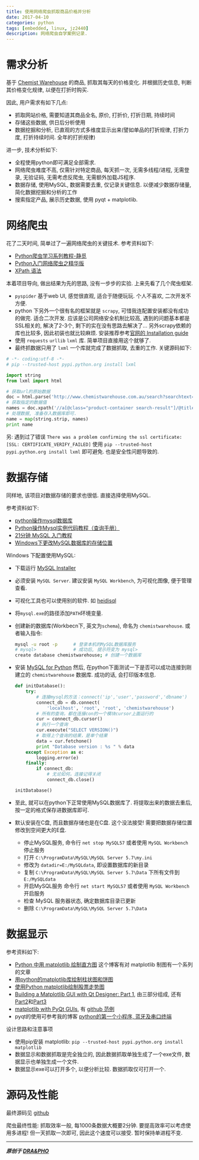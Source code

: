 ```yaml
---
title: 使用网络爬虫抓取商品价格并分析
date: 2017-04-10
categories: python
tags: [embedded, linux, jz2440]
description: 网络爬虫自学案例记录.
---
```



# 需求分析

基于 [Chemist Warehouse](http://www.chemistwarehouse.com.au/) 的商品, 抓取其每天的价格变化. 并根据历史信息, 判断其价格变化规律, 以便在打折时购买.

因此, 用户需求有如下几点:
- 抓取网站价格, 需要知道其商品全名, 原价, 打折价, 打折日期, 持续时间
- 存储这些数据, 供日后分析使用
- 数据挖掘和分析, 已直观的方式多维度显示出来(譬如单品的打折规律, 打折力度, 打折持续时间. 全年的打折规律)

进一步, 技术分析如下:
- 全程使用python即可满足全部需求.
- 网络爬虫难度不高, 仅需针对特定商品, 每天抓一次, 无需多线程/进程, 无需登录, 无验证码, 无需考虑反爬虫, 无需额外加载JS程序.
- 数据存储, 使用MySQL, 数据需要去重, 仅记录关键信息. 以便减少数据存储量, 简化数据挖掘和分析的工作
- 搜索指定产品, 展示历史数据, 使用 pyqt + matplotlib.


# 网络爬虫

花了二天时间, 简单过了一遍网络爬虫的关键技术. 参考资料如下:
- [Python爬虫学习系列教程-静觅](http://cuiqingcai.com/1052.html)
- [Python入门网络爬虫之精华版](https://github.com/lining0806/PythonSpiderNotes)
- [XPath 语法](http://www.w3school.com.cn/xpath/xpath_syntax.asp)

本着项目导向, 做出结果为先的思路, 没有一步步的实验. 上来先看了几个爬虫框架.
- `pyspider` 基于web UI, 感觉很直观, 适合于随便玩玩. 个人不喜欢, 二次开发不方便.
- python 下另外一个很有名的框架就是 `scrapy`, 可惜我连配置安装都没有成功的做完. 适合二次开发.
  应该是公司网络安全机制比较高, 遇到的问题基本都是SSL相关的, 解决了2-3个, 剩下的实在没有思路去解决了...
  另外scrapy依赖的库也比较多, 因此初装也就比较麻烦. 安装推荐参考[官网的 Installation guide](https://docs.scrapy.org/en/latest/intro/install.html#)
- 使用 `requests` `urllib` `lxml` 库. 简单项目直接用这个就够了.
- 最终抓数据只用了 `lxml` 一个库就完成了数据抓取, 去重的工作. 关键源码如下:

``` python
# -*- coding:utf-8 -*-
# pip --trusted-host pypi.python.org install lxml

import string
from lxml import html

# 获取url的原始数据
doc = html.parse('http://www.chemistwarehouse.com.au/search?searchtext=blackmores%20bone&searchmode=allwords')
# 获取指定的数据值
names = doc.xpath('//a[@class="product-container search-result"]/@title')
# 处理数据, 准备存入数据库即可.
name = map(string.strip, names)
print name
```

另:
遇到过了错误 `There was a problem confirming the ssl certificate: [SSL: CERTIFICATE_VERIFY_FAILED]`
使用 `pip --trusted-host pypi.python.org install lxml` 即可避免. 也是安全性问题导致的.


# 数据存储

同样地, 该项目对数据存储的要求也很低. 直接选择使用MySQL.

参考资料如下:
- [python操作mysql数据库](http://www.runoob.com/python/python-mysql.html)
- [Python操作Mysql实例代码教程（查询手册）](http://www.crazyant.net/686.html)
- [21分钟 MySQL 入门教程](http://www.cnblogs.com/mr-wid/archive/2013/05/09/3068229.html)
- [Windows下更改MySQL数据库的存储位置](http://blog.csdn.net/heizistudio/article/details/8234185)

Windows 下配置使用MySQL:
- 下载运行 [MySQL Installer](https://dev.mysql.com/downloads/windows/)
- 必须安装 `MySQL Server`. 建议安装 `MySQL Workbench`, 为可视化图像, 便于管理查看.
- 可视化工具也可以使用别的软件. 如 [heidisql](https://www.heidisql.com/)
- 将`mysql.exe`的路径添加`PATH`环境变量.
- 创建新的数据库(Workbecn下, 英文为`schema`), 命名为 `chemistwarehouse`. 或者输入指令:
  ``` bash
  mysql -u root -p      # 登录本机的MySQL数据库服务
  # mysql>              # 成功后, 提示符变为 mysql>
  create database chemistwarehouse; # 创建一个数据库
  ```
- 安装 [MySQL for Python](https://sourceforge.net/projects/mysql-python/)
  然后, 在python下面测试一下是否可以成功连接到刚建立的 `chemistwarehouse` 数据库.
  成功的话, 会打印版本信息.
  ``` python
  def initDatabase():
      try:
          # 连接mysql的方法：connect('ip','user','password','dbname')
          connect_db = db.connect(
              'localhost', 'root', 'root', 'chemistwarehouse')
          # 所有的查询，都在连接con的一个模块cursor上面运行的
          cur = connect_db.cursor()
          # 执行一个查询
          cur.execute("SELECT VERSION()")
          # 取得上个查询的结果，是单个结果
          data = cur.fetchone()
          print "Database version : %s " % data
      except Exception as e:
          logging.error(e)
      finally:
          if connect_db:
              # 无论如何，连接记得关闭
              connect_db.close()

  initDatabase()
  ```
- 至此, 就可以在python下正常使用MySQL数据库了.
  将提取出来的数据去重后, 按一定的格式保存进数据库即可.

- 默认安装在C盘, 而且数据存储也是在C盘. 这个没法接受! 需要把数据存储位置修改到空间更大的E盘.
  - 停止MySQL服务, 命令行 `net stop MySQL57` 或者使用 `MySQL Workbench` 停止服务
  - 打开 `C:\ProgramData\MySQL\MySQL Server 5.7\my.ini`
  - 修改为 `datadir=E:/MySQLdata`, 即设置数据库的新目录
  - 复制 `C:\ProgramData\MySQL\MySQL Server 5.7\Data` 下所有文件到 `E:/MySQLdata`
  - 开启MySQL服务 命令行 `net start MySQL57` 或者使用 `MySQL Workbench` 开启服务
  - 检查 MySQL 服务器状态, 确定数据库目录已更新
  - 删除 `C:\ProgramData\MySQL\MySQL Server 5.7\Data`


# 数据显示
参考资料如下:
- [Python 中用 matplotlib 绘制直方图](http://blog.topspeedsnail.com/archives/814) 这个博客有对 matplotlib 制图有一个系列的文章
- [用python的matplotlib库绘制柱状图和饼图](http://ningning.today/2015/04/17/python/%E7%94%A8matplotlib%E7%BB%98%E5%88%B6%E6%9F%B1%E7%8A%B6%E5%9B%BE%E5%92%8C%E9%A5%BC%E5%9B%BE/)
- [使用Python matplotlib绘制股票走势图](http://www.jdon.com/idea/matplotlib.html)
- [Building a Matplotlib GUI with Qt Designer: Part 1](http://blog.rcnelson.com/building-a-matplotlib-gui-with-qt-designer-part-1/), 由三部分组成, 还有[Part2](http://blog.rcnelson.com/building-a-matplotlib-gui-with-qt-designer-part-2/)和[Part3](http://blog.rcnelson.com/building-a-matplotlib-gui-with-qt-designer-part-3/)
- [matplotlib with PyQt GUIs](http://eli.thegreenplace.net/2009/01/20/matplotlib-with-pyqt-guis), 有 [github 范例](https://github.com/eliben/code-for-blog/blob/master/2009/qt_mpl_bars.py)
- pyqt的使用可参考我的博客 [python的第一个小程序, 蓝牙及串口终端](https://draapho.github.io/2016/11/16/1617-python-terminal/)

设计思路和注意事项
- 使用pip安装 matplotlib: `pip --trusted-host pypi.python.org install matplotlib`
- 数据显示和数据抓取是完全独立的, 因此数据抓取单独生成了一个exe文件, 数据显示也单独生成一个文件.
- 数据显示exe可以打开多个, 以便分析比较. 数据抓取仅可打开一个.


# 源码及性能
最终源码见 [github](https://github.com/draapho/chemistwarehouse-spider)

爬虫最终性能:
抓取效率一般, 每1000条数据大概要2分钟. 要提高效率可以考虑使用多进程!
但一天抓取一次即可, 因此这个速度可以接受. 暂时保持单进程不变.


----------

***原创于 [DRA&PHO](https://draapho.github.io/)***

